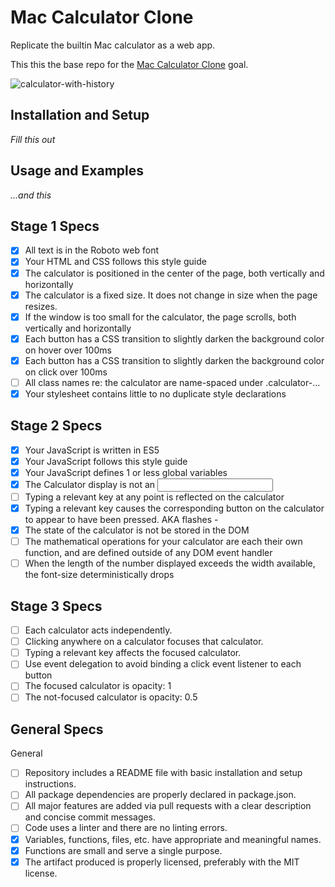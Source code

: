 # Mac Calculator Clone

Replicate the builtin Mac calculator as a web app.

This this the base repo for the [Mac Calculator Clone](http://jsdev.learnersguild.org/goals/150) goal.

![calculator-with-history](https://cloud.githubusercontent.com/assets/8385/22572149/9be3c83e-e957-11e6-9431-9b9742b6b4af.png)

## Installation and Setup

_Fill this out_

## Usage and Examples

_...and this_

## Stage 1 Specs
 - [x] All text is in the Roboto web font
 - [x] Your HTML and CSS follows this style guide
 - [x] The calculator is positioned in the center of the page, both vertically and horizontally
 - [x] The calculator is a fixed size. It does not change in size when the page resizes.
 - [x] If the window is too small for the calculator, the page scrolls, both vertically and horizontally
 - [x] Each button has a CSS transition to slightly darken the background color on hover over 100ms
 - [x] Each button has a CSS transition to slightly darken the background color on click over 100ms
 - [ ] All class names re: the calculator are name-spaced under .calculator-…
 - [x] Your stylesheet contains little to no duplicate style declarations

## Stage 2 Specs
- [x] Your JavaScript is written in ES5
- [x] Your JavaScript follows this style guide
- [x] Your JavaScript defines 1 or less global variables
- [x] The Calculator display is not an <input>
- [ ] Typing a relevant key at any point is reflected on the calculator
- [x] Typing a relevant key causes the corresponding button on the calculator to appear to have been pressed. AKA flashes - 
- [x] The state of the calculator is not be stored in the DOM
- [ ] The mathematical operations for your calculator are each their own function, and are defined outside of any DOM event handler
- [ ] When the length of the number displayed exceeds the width available, the font-size deterministically drops

## Stage 3 Specs
 - [ ] Each calculator acts independently.
 - [ ] Clicking anywhere on a calculator focuses that calculator.
 - [ ] Typing a relevant key affects the focused calculator.
 - [ ] Use event delegation to avoid binding a click event listener to each button
 - [ ] The focused calculator is opacity: 1
 - [ ] The not-focused calculator is opacity: 0.5

## General Specs
General

 - [ ] Repository includes a README file with basic installation and setup instructions.
 - [ ] All package dependencies are properly declared in package.json.
 - [ ] All major features are added via pull requests with a clear description and concise commit messages.
 - [ ] Code uses a linter and there are no linting errors.
 - [x] Variables, functions, files, etc. have appropriate and meaningful names.
 - [x] Functions are small and serve a single purpose.
 - [x] The artifact produced is properly licensed, preferably with the MIT license.
